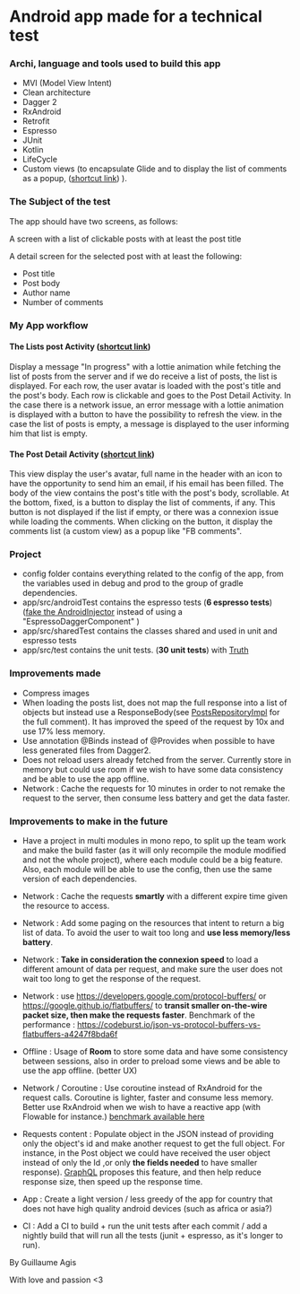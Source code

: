 # Android app made for a technical test


### Archi, language and tools used to build this app

- MVI (Model View Intent)
- Clean architecture
- Dagger 2 
- RxAndroid
- Retrofit
- Espresso 
- JUnit 
- Kotlin 
- LifeCycle
- Custom views (to encapsulate Glide and to display the list of comments as a popup, ([shortcut link](https://github.com/skategui/babylonhealthtest/tree/master/app/src/main/java/guillaume/agis/babylonhealth/ui/customview)) ).


### The Subject of the test

The app should have two screens, as follows:

A screen with a list of clickable posts with at least the post title


A detail screen for the selected post with at least the following:
- Post title
- Post body
- Author name
- Number of comments

### My App workflow

#### The Lists post Activity ([shortcut link](https://github.com/skategui/babylonhealthtest/tree/master/app/src/main/java/guillaume/agis/babylonhealth/ui/list))
  
 Display a message "In progress" with a lottie animation while fetching the list of posts from the server and if we do receive a list of posts, the list is displayed.
 For each row, the user avatar is loaded with the post's title and the post's body. Each row is clickable and goes to the Post Detail Activity.
 In the case there is a network issue, an error message with a lottie animation is displayed with a button to have the possibility to refresh the view.
 in the case the list of posts is empty, a message is displayed to the user informing him that list is empty.
 
 #### The Post Detail Activity ([shortcut link](https://github.com/skategui/babylonhealthtest/tree/master/app/src/main/java/guillaume/agis/babylonhealth/ui/detail))

This view display the user's avatar, full name in the header with an icon to have the opportunity to send him an email, if his email has been filled.
The body of the view contains the post's title with the post's body, scrollable.
At the bottom, fixed, is a button to display the list of comments, if any. This button is not displayed if the list if empty, or there was a connexion issue while loading the comments.
When clicking on the button, it display the comments list (a custom view) as a popup like "FB comments".
 

### Project

- config folder contains everything related to the config of the app, from the variables used in debug and prod to the group of gradle dependencies.
- app/src/androidTest contains the espresso tests (**6 espresso tests**) ([fake the AndroidInjector](https://github.com/skategui/babylonhealthtest/blob/master/app/src/androidTest/kotlin/guillaume/agis/babylonhealth/ui/list/EspressoListPostsActivityTest.kt#L49) instead of using a "EspressoDaggerComponent" )
- app/src/sharedTest contains the classes shared and used in unit and espresso tests
- app/src/test contains the unit tests. (**30 unit tests**) with [Truth](https://github.com/google/truth)


### Improvements made

- Compress images
- When loading the posts list, does not map the full response into a list of objects but instead use a ResponseBody(see [PostsRepositoryImpl](https://github.com/skategui/babylonhealthtest/blob/master/app/src/main/java/guillaume/agis/babylonhealth/repo/PostsRepositoryImpl.kt) for the full comment).
It has improved the speed of the request by 10x and use 17% less memory.
- Use annotation @Binds instead of @Provides when possible to have less generated files from Dagger2.
- Does not reload users already fetched from the server. Currently store in memory but could use room if we wish to have some data consistency and be able to use the app offline.
- Network : Cache the requests for 10 minutes in order to not remake the request to the server, then consume less battery and get the data faster.

### Improvements to make in the future

- Have a project in multi modules in mono repo, to split up the team work and make the build faster (as it will only recompile the module modified and not the whole project), where each module could be a big feature.
Also, each module will be able to use the config, then use the same version of each dependencies.

- Network : Cache the requests **smartly** with a different expire time given the resource to access.
- Network : Add some paging on the resources that intent to return a big list of data. To avoid the user to wait too long and **use less memory/less battery**.
- Network : **Take in consideration the connexion speed** to load a different amount of data per request, and make sure the user does not wait too long to get the response of the request.
- Network :  use https://developers.google.com/protocol-buffers/ or https://google.github.io/flatbuffers/ to **transit smaller on-the-wire packet size, then make the requests faster**.
Benchmark of the performance : https://codeburst.io/json-vs-protocol-buffers-vs-flatbuffers-a4247f8bda6f
- Offline :  Usage of **Room** to store some data and have some consistency between sessions, also in order to preload some views and be able to use the app offline. (better UX)

- Network / Coroutine : Use coroutine instead of RxAndroid for the request calls. Coroutine is lighter, faster and consume less memory. Better use RxAndroid when we wish to have a reactive app (with Flowable for instance.) [benchmark available here](https://proandroiddev.com/kotlin-coroutines-vs-rxjava-an-initial-performance-test-68160cfc6723)

- Requests content : Populate object in the JSON instead of providing only the object's id and make another request to get the full object.
  For instance, in the Post object we could have received the user object instead of only the Id ,or only **the fields needed** to have smaller response).
  [GraphQL](https://graphql.org/) proposes this feature, and then help reduce response size, then speed up the response time.

- App : Create a light version / less greedy of the app for country that does not have high quality android devices (such as africa or asia?)


- CI : Add a CI to build + run the unit tests after each commit / add a nightly build that will run all the tests (junit + espresso, as it's longer to run).


By Guillaume Agis

With love and passion <3

